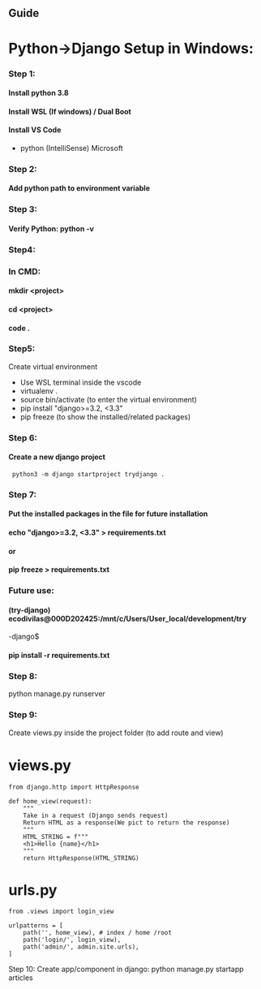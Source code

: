## Guide
# Python->Django Setup in Windows:

### Step 1:
#### Install python 3.8
#### Install WSL (If windows) / Dual Boot
#### Install VS Code
- python (IntelliSense) Microsoft

### Step 2:
#### Add python path to environment variable

### Step 3: 
#### Verify Python: python -v

### Step4:
### In CMD:
#### mkdir \<project>
#### cd \<project>
#### code .

### Step5:
Create virtual environment
- Use WSL terminal inside the vscode
- virtualenv .
- source bin/activate (to enter the virtual environment)
- pip install "django>=3.2, <3.3"
- pip freeze (to show the installed/related packages)

### Step 6:
#### Create a new django project
``` python3 -m django startproject trydjango .```

### Step 7:
#### Put the installed packages in the file for future installation
#### echo "django>=3.2, <3.3" > requirements.txt
#### or
#### pip freeze > requirements.txt

### Future use:
#### (try-django) ecodivilas@000D202425:/mnt/c/Users/User_local/development/try
-django$
#### pip install -r requirements.txt

### Step 8:
python manage.py runserver

### Step 9:
Create views.py inside the project folder (to add route and view)
# views.py
```
from django.http import HttpResponse

def home_view(request):
    """
    Take in a request (Django sends request)
    Return HTML as a response(We pict to return the response)
    """
    HTML_STRING = f"""
    <h1>Hello {name}</h1>
    """
    return HttpResponse(HTML_STRING)
```

# urls.py

``` from .views import home_view
from .views import login_view

urlpatterns = [
    path('', home_view), # index / home /root 
    path('login/', login_view),
    path('admin/', admin.site.urls),
]
```

Step 10:
Create app/component in django:
python manage.py startapp articles
